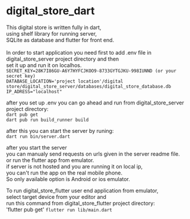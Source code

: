 # digital_store_dart
This digital store is written fully in dart,\
using shelf library for running server,\
SQLite as database and flutter for front end. \
\
In order to start application you need first to add .env file in digital_store_server project directory and then \
set it up and run it on localhos. \
`SECRET_KEY=28K7I86GU-A6Y7HYFCJKOO9-8733GYTGJKU-998IUNND (or your secret key)` \
`DATABASE_LOCATION='project location'/digital store/digital_store_server/databases/digital_store_database.db` \
`IP_ADRESS="localhost" `

after you set up .env you can go ahead 
and run from digital_store_server project directory: \
 `dart pub get` \
 `dart pub run build_runner build` 

after this you can start the server by runing: \
 `dart run bin/server.dart `

after you start the server \
you can manualy send requests on urls given in the server readme file. \
or run the flutter app from emulator. \
if server is not hosted and you are running it on local ip, \
you can't run the app on the real mobile phone. \
So only available option is Android or ios emulator. 

To run digital_store_flutter user end application from emulator, \
select target device from your editor and \
run this command from digital_store_flutter project directory: \
'flutter pub get'
`flutter run lib/main.dart `


